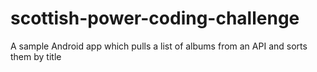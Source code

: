 # scottish-power-coding-challenge
A sample Android app which pulls a list of albums from an API and sorts them by title
